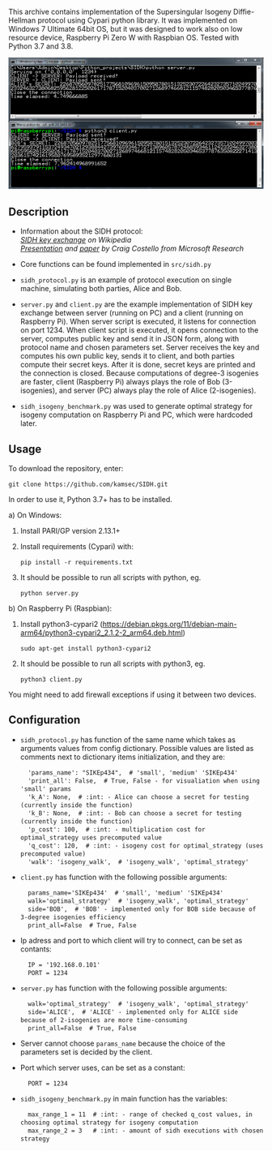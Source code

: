 This archive contains implementation of the Supersingular Isogeny Diffie-Hellman protocol using Cypari python library.
It was implemented on Windows 7 Ultimate 64bit OS, but it was designed to work also on low resource device, Raspberry Pi Zero W with Raspbian OS.
Tested with Python 3.7 and 3.8.

![Image](image.PNG)

## Description
- Information about the SIDH protocol:\
[*SIDH key exchange*](https://en.wikipedia.org/wiki/Supersingular_isogeny_key_exchange) *on Wikipedia*\
[*Presentation*](https://ecc2017.cs.ru.nl/slides/ecc2017school-costello.pdf) *and* [*paper*](https://eprint.iacr.org/2019/1321.pdf) *by Craig Costello from Microsoft Research*

- Core functions can be found implemented in `src/sidh.py`

- `sidh_protocol.py` is an example of protocol execution on single machine, simulating both parties, Alice and Bob.

- `server.py` and `client.py` are the example implementation of SIDH key exchange between server (running on PC) and a client (running on Raspberry Pi). When server script is executed, it listens for connection on port 1234. When client script is executed, it opens connection to the server, computes public key and send it in JSON form, along with protocol name and chosen parameters set. Server receives the key and computes his own public key, sends it to client, and both parties compute their secret keys. After it is done, secret keys are printed and the connection is closed.
Because computations of degree-3 isogenies are faster, client (Raspberry Pi) always plays the role of Bob (3-isogenies), and server (PC) always play the role of Alice (2-isogenies).

- `sidh_isogeny_benchmark.py` was used to generate optimal strategy for isogeny computation on Raspberry Pi and PC, which were hardcoded later.

## Usage
To download the repository, enter:
```
git clone https://github.com/kamsec/SIDH.git
```
In order to use it, Python 3.7+ has to be installed.

a) On Windows:

1. Install PARI/GP version 2.13.1+

2. Install requirements (Cypari) with:
    ```
    pip install -r requirements.txt
    ```

3. It should be possible to run all scripts with python, eg.
    ```
    python server.py
    ```


b) On Raspberry Pi (Raspbian):

1. Install python3-cypari2 (https://debian.pkgs.org/11/debian-main-arm64/python3-cypari2_2.1.2-2_arm64.deb.html)
    ```
    sudo apt-get install python3-cypari2
    ```

2. It should be possible to run all scripts with python3, eg.
    ```
    python3 client.py
    ```

You might need to add firewall exceptions if using it between two devices.
## Configuration

- `sidh_protocol.py` has function of the same name which takes as arguments values from config dictionary.
Possible values are listed as comments next to dictionary items initialization, and they are:

        'params_name': "SIKEp434",  # 'small', 'medium' 'SIKEp434'
        'print_all': False,  # True, False - for visualiation when using 'small' params
        'k_A': None,  # :int: - Alice can choose a secret for testing (currently inside the function)
        'k_B': None,  # :int: - Bob can choose a secret for testing (currently inside the function)
        'p_cost': 100,  # :int: - multiplication cost for optimal_strategy uses precomputed value
        'q_cost': 120,  # :int: - isogeny cost for optimal_strategy (uses precomputed value)
        'walk': 'isogeny_walk',  # 'isogeny_walk', 'optimal_strategy'


- `client.py` has function with the following possible arguments:

        params_name='SIKEp434'  # 'small', 'medium' 'SIKEp434'
        walk='optimal_strategy'  # 'isogeny_walk', 'optimal_strategy'
        side='BOB',  # 'BOB' - implemented only for BOB side because of 3-degree isogenies efficiency
        print_all=False  # True, False

- Ip adress and port to which client will try to connect, can be set as contants:

        IP = '192.168.0.101'
        PORT = 1234

- `server.py` has function with the following possible arguments:

        walk='optimal_strategy'  # 'isogeny_walk', 'optimal_strategy'
        side='ALICE',  # 'ALICE' - implemented only for ALICE side because of 2-isogenies are more time-consuming
        print_all=False  # True, False

- Server cannot choose `params_name` because the choice of the parameters set is decided by the client.

- Port which server uses, can be set as a constant:

        PORT = 1234

- `sidh_isogeny_benchmark.py` in main function has the variables:
        
        max_range_1 = 11  # :int: - range of checked q_cost values, in choosing optimal strategy for isogeny computation
        max_range_2 = 3   # :int: - amount of sidh executions with chosen strategy

